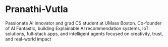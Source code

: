 # Pranathi-Vutla
Passionate AI innovator and grad CS student at UMass Boston. Co-founder of AI Fantastic, building Explainable AI recommendation systems, IoT solutions, full-stack apps, and intelligent agents focused on creativity, trust, and real-world impact
